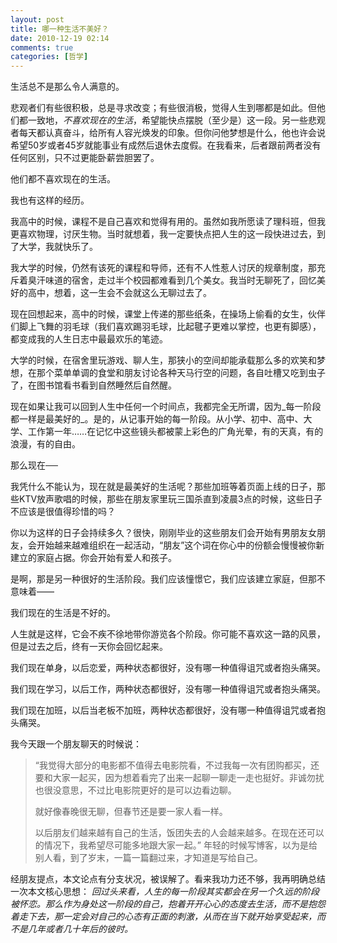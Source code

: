 ```yaml
---
layout: post
title: 哪一种生活不美好？
date: 2010-12-19 02:14
comments: true
categories: [哲学]
---
```

生活总不是那么令人满意的。

悲观者们有些很积极，总是寻求改变；有些很消极，觉得人生到哪都是如此。但他们都一致地，_不喜欢现在的生活_，希望能快点摆脱（至少是）这一段。另一些悲观者每天都认真奋斗，给所有人容光焕发的印象。但你问他梦想是什么，他也许会说希望50岁或者45岁就能事业有成然后退休去度假。在我看来，后者跟前两者没有任何区别，只不过更能卧薪尝胆罢了。

他们都不喜欢现在的生活。

我也有这样的经历。

我高中的时候，课程不是自己喜欢和觉得有用的。虽然如我所愿读了理科班，但我更喜欢物理，讨厌生物。当时就想着，我一定要快点把人生的这一段快进过去，到了大学，我就快乐了。

我大学的时候，仍然有该死的课程和导师，还有不人性惹人讨厌的规章制度，那充斥着臭汗味道的宿舍，走过半个校园都难看到几个美女。我当时无聊死了，回忆美好的高中，想着，这一生会不会就这么无聊过去了。

现在回想起来，高中的时候，课堂上传递的那些纸条，在操场上偷看的女生，伙伴们脚上飞舞的羽毛球（我们喜欢踢羽毛球，比起毽子更难以掌控，也更有脚感），都变成我的人生日志中最最欢乐的笔迹。

大学的时候，在宿舍里玩游戏、聊人生，那狭小的空间却能承载那么多的欢笑和梦想，在那个菜单单调的食堂和朋友讨论各种天马行空的问题，各自吐槽又吃到虫子了，在图书馆看书看到自然睡然后自然醒。

现在如果让我可以回到人生中任何一个时间点，我都完全无所谓，因为_每一阶段都一样是最美好的_。是的，从记事开始的每一阶段。从小学、初中、高中、大学、工作第一年……在记忆中这些镜头都被蒙上彩色的广角光晕，有的天真，有的浪漫，有的自由。

那么现在──

我凭什么不能认为，现在就是最美好的生活呢？那些加班等着页面上线的日子，那些KTV放声歌唱的时候，那些在朋友家里玩三国杀直到凌晨3点的时候，这些日子不应该是很值得珍惜的吗？

你以为这样的日子会持续多久？很快，刚刚毕业的这些朋友们会开始有男朋友女朋友，会开始越来越难组织在一起活动，“朋友”这个词在你心中的份额会慢慢被你新建立的家庭占据。你会开始有爱人和孩子。

是啊，那是另一种很好的生活阶段。我们应该憧憬它，我们应该建立家庭，但那不意味着——

我们现在的生活是不好的。

人生就是这样，它会不疾不徐地带你游览各个阶段。你可能不喜欢这一路的风景，但是过去之后，终有一天你会回忆起来。

我们现在单身，以后恋爱，两种状态都很好，没有哪一种值得诅咒或者抱头痛哭。

我们现在学习，以后工作，两种状态都很好，没有哪一种值得诅咒或者抱头痛哭。

我们现在加班，以后当老板不加班，两种状态都很好，没有哪一种值得诅咒或者抱头痛哭。

我今天跟一个朋友聊天的时候说：
> “我觉得大部分的电影都不值得去电影院看，不过我每一次有团购都买，还要和大家一起买，因为想着看完了出来一起聊一聊走一走也挺好。非诚勿扰也很没意思，不过比电影院更好的是可以边看边聊。
>
> 就好像春晚很无聊，但春节还是要一家人看一样。
>
> 以后朋友们越来越有自己的生活，饭团失去的人会越来越多。在现在还可以的情况下，我希望尽可能多地跟大家一起。”
年轻的时候写博客，以为是给别人看，到了岁末，一篇一篇翻过来，才知道是写给自己。

经朋友提点，本文论点有分支状况，被误解了。看来我功力还不够，我再明确总结一次本文核心思想：
_回过头来看，人生的每一阶段其实都会在另一个久远的阶段被怀恋。那么作为身处这一阶段的自己，抱着开开心心的态度去生活，而不是抱怨着走下去，那一定会对自己的心态有正面的刺激，从而在当下就开始享受起来，而不是几年或者几十年后的彼时。_